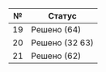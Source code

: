 | № | Статус |
| ------ | ------ |
| 19 | Решено (64) |
| 20 | Решено (32 63) |
| 21 | Решено (62) |
